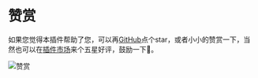 # 赞赏

如果您觉得本插件帮助了您，可以再[GitHub](https://github.com/qmcx-ming/translation)点个star，或者小小的赞赏一下，当然也可以在[插件市场](https://ext.dcloud.net.cn/plugin?id=19421)来个五星好评，鼓励一下🐶。

![赞赏](https://qmcx-ming.github.io/static/pay.png)